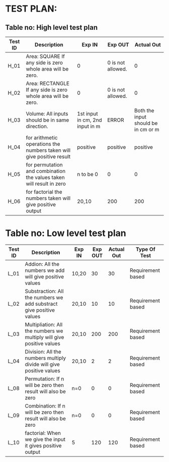 # TEST PLAN:

## Table no: High level test plan

| **Test ID** | **Description**                                              | **Exp IN**   | **Exp OUT**      | **Actual Out** |  
|-------------|--------------------------------------------------------------|------------  |------------------|----------------|
|  H_01       |  Area: SQUARE If any side is zero whole area will be zero.   |      0       |0 is not allowed. | 0              |
|  H_02       |  Area: RECTANGLE If any side is zero whole area will be zero.|      0       |0 is not allowed. | 0              |
|  H_03       |  Volume: All inputs should be in same direction.        |1st input in cm, 2nd input in m |ERROR|Both the input should be in cm or m|
|  H_04       | for arithmetic operations the numbers taken will give positive result|   positive      |       positive         |      positive    |
|  H_05       |  for permutation and combination the values taken will result in zero | n to be 0  |     0         |      0        |
|  H_06       |  for factorial the numbers taken will give positive output | 20,10 |     200        |     200        |


# Table no: Low level test plan

| **Test ID** | **Description**                                              | **Exp IN** | **Exp OUT** | **Actual Out** |**Type Of Test**  |    
|-------------|--------------------------------------------------------------|------------|-------------|----------------|------------------|
|  L_01       |Addion: All the numbers we add will give positive values      |  10,20     |     30      |       30       |Requirement based |
|  L_02       |Substraction: All the numbers we add substract give positive values|  20,10   |    10    |       10       |Requirement based |
|  L_03       |Multipliation: All the numbers we multiply will give positive values|  20,10  |    200   |     200        |Requirement based |
|  L_04       |Division: All the numbers multiply divide will give positive values |  20,10  |    2     |      2         |Requirement based |
|  L_08       |  Permutation: If n will be zero then result will also be zero |     n=0  |       0      |          0     |Requirement based |
|  L_09       |  Combination: If n will be zero then result will also be zero |     n=0  |       0      |          0     |Requirement based |
|  L_10       |  factorial: When we give the input it gives positive output   |     5    |      120     |         120    |Requirement based |
